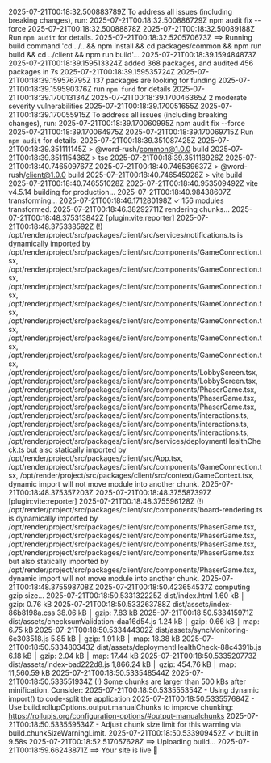 2025-07-21T00:18:32.500883789Z To address all issues (including breaking changes), run:
2025-07-21T00:18:32.500886729Z   npm audit fix --force
2025-07-21T00:18:32.50088878Z 
2025-07-21T00:18:32.50089188Z Run `npm audit` for details.
2025-07-21T00:18:32.520570673Z ==> Running build command 'cd ../.. && npm install && cd packages/common && npm run build && cd ../client && npm run build'...
2025-07-21T00:18:39.159484873Z 
2025-07-21T00:18:39.159513324Z added 368 packages, and audited 456 packages in 7s
2025-07-21T00:18:39.159535724Z 
2025-07-21T00:18:39.159576795Z 137 packages are looking for funding
2025-07-21T00:18:39.159590376Z   run `npm fund` for details
2025-07-21T00:18:39.170013134Z 
2025-07-21T00:18:39.170046365Z 2 moderate severity vulnerabilities
2025-07-21T00:18:39.170051655Z 
2025-07-21T00:18:39.170055915Z To address all issues (including breaking changes), run:
2025-07-21T00:18:39.170060995Z   npm audit fix --force
2025-07-21T00:18:39.170064975Z 
2025-07-21T00:18:39.170069715Z Run `npm audit` for details.
2025-07-21T00:18:39.351087425Z 
2025-07-21T00:18:39.351111145Z > @word-rush/common@1.0.0 build
2025-07-21T00:18:39.351115436Z > tsc
2025-07-21T00:18:39.351118926Z 
2025-07-21T00:18:40.746509767Z 
2025-07-21T00:18:40.746539637Z > @word-rush/client@1.0.0 build
2025-07-21T00:18:40.746545928Z > vite build
2025-07-21T00:18:40.746551028Z 
2025-07-21T00:18:40.953509492Z vite v4.5.14 building for production...
2025-07-21T00:18:40.98438607Z transforming...
2025-07-21T00:18:46.171280198Z ✓ 156 modules transformed.
2025-07-21T00:18:46.38292711Z rendering chunks...
2025-07-21T00:18:48.375313842Z [plugin:vite:reporter] 
2025-07-21T00:18:48.375338592Z (!) /opt/render/project/src/packages/client/src/services/notifications.ts is dynamically imported by /opt/render/project/src/packages/client/src/components/GameConnection.tsx, /opt/render/project/src/packages/client/src/components/GameConnection.tsx, /opt/render/project/src/packages/client/src/components/GameConnection.tsx, /opt/render/project/src/packages/client/src/components/GameConnection.tsx, /opt/render/project/src/packages/client/src/components/GameConnection.tsx, /opt/render/project/src/packages/client/src/components/GameConnection.tsx, /opt/render/project/src/packages/client/src/components/GameConnection.tsx, /opt/render/project/src/packages/client/src/components/LobbyScreen.tsx, /opt/render/project/src/packages/client/src/components/LobbyScreen.tsx, /opt/render/project/src/packages/client/src/components/PhaserGame.tsx, /opt/render/project/src/packages/client/src/components/PhaserGame.tsx, /opt/render/project/src/packages/client/src/components/PhaserGame.tsx, /opt/render/project/src/packages/client/src/components/interactions.ts, /opt/render/project/src/packages/client/src/components/interactions.ts, /opt/render/project/src/packages/client/src/components/interactions.ts, /opt/render/project/src/packages/client/src/services/deploymentHealthCheck.ts but also statically imported by /opt/render/project/src/packages/client/src/App.tsx, /opt/render/project/src/packages/client/src/components/GameConnection.tsx, /opt/render/project/src/packages/client/src/context/GameContext.tsx, dynamic import will not move module into another chunk.
2025-07-21T00:18:48.375357203Z 
2025-07-21T00:18:48.375587397Z [plugin:vite:reporter] 
2025-07-21T00:18:48.375596128Z (!) /opt/render/project/src/packages/client/src/components/board-rendering.ts is dynamically imported by /opt/render/project/src/packages/client/src/components/PhaserGame.tsx, /opt/render/project/src/packages/client/src/components/PhaserGame.tsx, /opt/render/project/src/packages/client/src/components/PhaserGame.tsx, /opt/render/project/src/packages/client/src/components/PhaserGame.tsx but also statically imported by /opt/render/project/src/packages/client/src/components/PhaserGame.tsx, dynamic import will not move module into another chunk.
2025-07-21T00:18:48.375598708Z 
2025-07-21T00:18:50.423654537Z computing gzip size...
2025-07-21T00:18:50.533132225Z dist/index.html                                    1.60 kB │ gzip:   0.76 kB
2025-07-21T00:18:50.533263788Z dist/assets/index-86b8198a.css                    38.06 kB │ gzip:   7.83 kB
2025-07-21T00:18:50.533415971Z dist/assets/checksumValidation-daa16d54.js         1.24 kB │ gzip:   0.66 kB │ map:      6.75 kB
2025-07-21T00:18:50.533444302Z dist/assets/syncMonitoring-6e303518.js             5.85 kB │ gzip:   1.91 kB │ map:     18.38 kB
2025-07-21T00:18:50.533480343Z dist/assets/deploymentHealthCheck-88c4391b.js      6.18 kB │ gzip:   2.04 kB │ map:     17.44 kB
2025-07-21T00:18:50.533520773Z dist/assets/index-bad222d8.js                  1,866.24 kB │ gzip: 454.76 kB │ map: 11,560.59 kB
2025-07-21T00:18:50.533548544Z 
2025-07-21T00:18:50.533551934Z (!) Some chunks are larger than 500 kBs after minification. Consider:
2025-07-21T00:18:50.533555354Z - Using dynamic import() to code-split the application
2025-07-21T00:18:50.533557684Z - Use build.rollupOptions.output.manualChunks to improve chunking: https://rollupjs.org/configuration-options/#output-manualchunks
2025-07-21T00:18:50.533559534Z - Adjust chunk size limit for this warning via build.chunkSizeWarningLimit.
2025-07-21T00:18:50.533909452Z ✓ built in 9.58s
2025-07-21T00:18:52.517057628Z ==> Uploading build...
2025-07-21T00:18:59.66243871Z ==> Your site is live 🎉